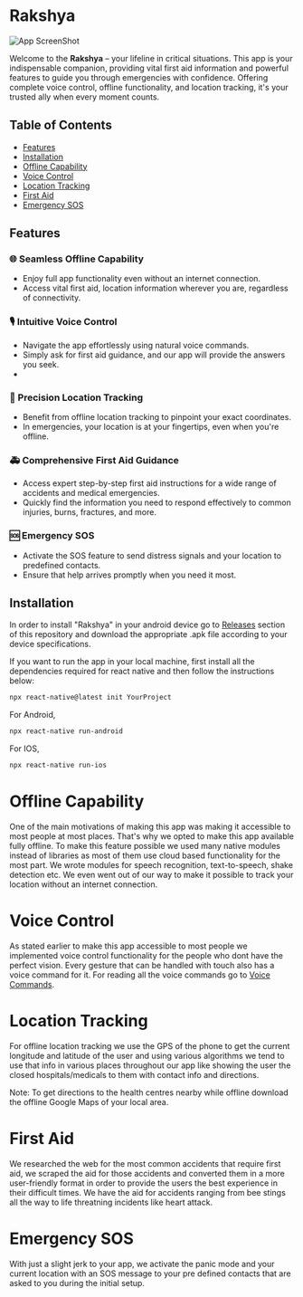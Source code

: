 # Rakshya

![App ScreenShot](https://i.postimg.cc/3JfvQ0PR/appLogo.jpg)

Welcome to the **Rakshya** – your lifeline in critical situations. This app is your indispensable companion, providing vital first aid information and powerful features to guide you through emergencies with confidence. Offering complete voice control, offline functionality, and location tracking, it's your trusted ally when every moment counts.

## Table of Contents

- [Features](#features)
- [Installation](#installation)
- [Offline Capability](#offline-capability)
- [Voice Control](#voice-control)
- [Location Tracking](#location-tracking)
- [First Aid](#first-aid)
- [Emergency SOS](#emergency-sos)

## Features

### 🌐 Seamless Offline Capability

- Enjoy full app functionality even without an internet connection.
- Access vital first aid, location information wherever you are, regardless of connectivity.

### 🎙️ Intuitive Voice Control

- Navigate the app effortlessly using natural voice commands.
- Simply ask for first aid guidance, and our app will provide the answers you seek.
-

### 📍 Precision Location Tracking

- Benefit from offline location tracking to pinpoint your exact coordinates.
- In emergencies, your location is at your fingertips, even when you're offline.

### 🚑 Comprehensive First Aid Guidance

- Access expert step-by-step first aid instructions for a wide range of accidents and medical emergencies.
- Quickly find the information you need to respond effectively to common injuries, burns, fractures, and more.

### 🆘 Emergency SOS

- Activate the SOS feature to send distress signals and your location to predefined contacts.
- Ensure that help arrives promptly when you need it most.

## Installation

In order to install "Rakshya" in your android device go to [Releases](https://github.com/Aman-in-GitHub/Rakshya-KUHackfest2023/releases/tag/v1.0.0) section of this repository and download the appropriate .apk file according to your device specifications.

If you want to run the app in your local machine, first install all the dependencies required for react native and then follow the instructions below:

```bash
npx react-native@latest init YourProject
```

For Android,

```bash
npx react-native run-android
```

For IOS,

```bash
npx react-native run-ios
```

# Offline Capability

One of the main motivations of making this app was making it accessible to most people at most places. That's why we opted to make this app available fully offline. To make this feature possible we used many native modules instead of libraries as most of them use cloud based functionality for the most part. We wrote modules for speech recognition, text-to-speech, shake detection etc. We even went out of our way to make it possible to track your location without an internet connection.

# Voice Control

As stated earlier to make this app accessible to most people we implemented voice control functionality for the people who dont have the perfect vision. Every gesture that can be handled with touch also has a voice command for it. For reading all the voice commands go to [Voice Commands](https://github.com/Aman-in-GitHub/Rakshya-KUHackfest2023/blob/main/voicecommands.md).

# Location Tracking

For offline location tracking we use the GPS of the phone to get the current longitude and latitude of the user and using various algorithms we tend to use that info in various places throughout our app like showing the user the closed hospitals/medicals to them with contact info and directions.

Note: To get directions to the health centres nearby while offline download the offline Google Maps of your local area.

# First Aid

We researched the web for the most common accidents that require first aid, we scraped the aid for those accidents and converted them in a more user-friendly format in order to provide the users the best experience in their difficult times. We have the aid for accidents ranging from bee stings all the way to life threatning incidents like heart attack.

# Emergency SOS

With just a slight jerk to your app, we activate the panic mode and your current location with an SOS message to your pre defined contacts that are asked to you during the initial setup.
